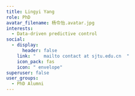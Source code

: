 ```yaml
---
title: Lingyi Yang
role: PhD
avatar_filename: 杨令怡.avatar.jpg
interests:
  - Data-driven predictive control
social:
  - display:
      header: false
    link: "   mailto contact at sjtu.edu.cn  "
    icon_pack: fas
    icon: " envelope"
superuser: false
user_groups:
  - PhD Alumni
---
```

